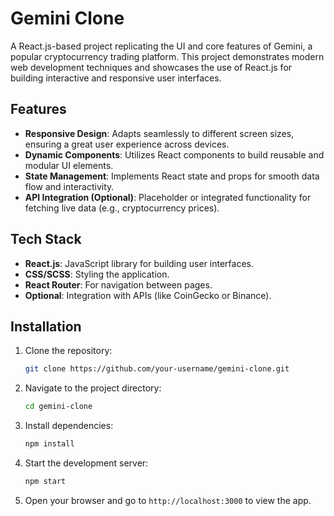 # Gemini Clone

A React.js-based project replicating the UI and core features of Gemini, a popular cryptocurrency trading platform. This project demonstrates modern web development techniques and showcases the use of React.js for building interactive and responsive user interfaces.

## Features

- **Responsive Design**: Adapts seamlessly to different screen sizes, ensuring a great user experience across devices.
- **Dynamic Components**: Utilizes React components to build reusable and modular UI elements.
- **State Management**: Implements React state and props for smooth data flow and interactivity.
- **API Integration (Optional)**: Placeholder or integrated functionality for fetching live data (e.g., cryptocurrency prices).

## Tech Stack

- **React.js**: JavaScript library for building user interfaces.
- **CSS/SCSS**: Styling the application.
- **React Router**: For navigation between pages.
- **Optional**: Integration with APIs (like CoinGecko or Binance).

## Installation

1. Clone the repository:
   ```bash
   git clone https://github.com/your-username/gemini-clone.git
   ```

2. Navigate to the project directory:
   ```bash
   cd gemini-clone
   ```

3. Install dependencies:
   ```bash
   npm install
   ```

4. Start the development server:
   ```bash
   npm start
   ```

5. Open your browser and go to `http://localhost:3000` to view the app.
